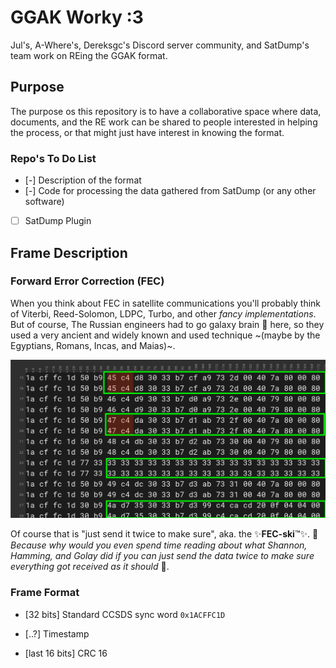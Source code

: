 # GGAK Worky :3

Jul's, A-Where's, Dereksgc's Discord server community, and SatDump's team work on REing the GGAK format.

## Purpose

The purpose os this repository is to have a collaborative space where data, documents, and the RE work can be shared to people interested in helping the process, or that might just have interest in knowing the format.

### Repo's To Do List

- [-] Description of the format
- [-] Code for processing the data gathered from SatDump (or any other software)
- [ ] SatDump Plugin

## Frame Description

### Forward Error Correction (FEC)

When you think about FEC in satellite communications you'll probably think of Viterbi, Reed-Solomon, LDPC, Turbo, and other _fancy implementations_. But of course, The Russian engineers had to go galaxy brain 🧠 here, so they used a very ancient and widely known and used technique ~(maybe by the Egyptians, Romans, Incas, and Maias)~.

![FECski](./imgs/fecski.png) 

Of course that is "just send it twice to make sure", aka. the ✨**FEC-ski**:tm:✨. 🤫 _Because why would you even spend time reading about what Shannon, Hamming, and Golay did if you can just send the data twice to make sure everything got received as it should_ 🧠.

### Frame Format

- [32 bits] Standard CCSDS sync word `0x1ACFFC1D`
- [..?] Timestamp

- [last 16 bits] CRC 16
